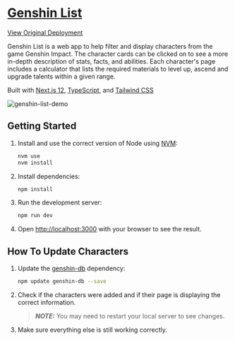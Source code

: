 # [Genshin List](https://genshin-list.vercel.app)

[View Original Deployment](https://genshin-list-git-original-swelden.vercel.app/)

Genshin List is a web app to help filter and display characters from the game Genshin Impact. The character cards can be clicked on to see a more in-depth description of stats, facts, and abilities. Each character's page includes a calculator that lists the required materials to level up, ascend and upgrade talents within a given range.

Built with [Next.js 12](https://nextjs.org/), [TypeScript](https://www.typescriptlang.org/), and [Tailwind CSS](https://tailwindcss.com/)

![genshin-list-demo](https://user-images.githubusercontent.com/44013073/174478424-8ddb7914-504e-42ce-b9bb-33210e1dd116.jpg)

## Getting Started

1. Install and use the correct version of Node using [NVM](https://github.com/nvm-sh/nvm):

   ```bash
   nvm use
   nvm install
   ```

2. Install dependencies:

   ```bash
   npm install
   ```

3. Run the development server:

   ```bash
   npm run dev
   ```

4. Open [http://localhost:3000](http://localhost:3000) with your browser to see the result.

## How To Update Characters

1. Update the [genshin-db](https://github.com/theBowja/genshin-db) dependency:

   ```bash
   npm update genshin-db --save
   ```

2. Check if the characters were added and if their page is displaying the correct information.

   > **_NOTE:_** You may need to restart your local server to see changes.

3. Make sure everything else is still working correctly.
